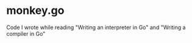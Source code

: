 # monkey.go
Code I wrote while reading "Writing an interpreter in Go" and "Writing a compiler in Go"
